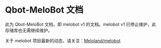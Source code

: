 # Qbot-MeloBot 文档
此为 Qbot-MeloBot 文档，即 melobot v1 的文档。melobot v1 已停止维护，此存储库也无需继续维护。

关于 melobot 项目最新的动态，请关注：[Meloland/melobot](https://github.com/Meloland/melobot)
